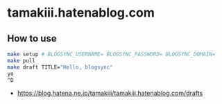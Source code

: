 # tamakiii.hatenablog.com

## How to use
```sh
make setup # BLOGSYNC_USERNAME= BLOGSYNC_PASSWORD= BLOGSYNC_DOMAIN=
make pull
make draft TITLE="Hello, blogsync"
yo
^D
```

- https://blog.hatena.ne.jp/tamakiii/tamakiii.hatenablog.com/drafts